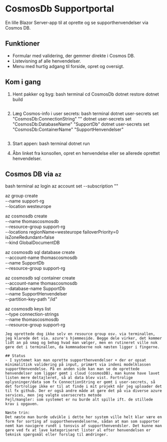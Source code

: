 # CosmosDb Supportportal

En lille Blazor Server-app til at oprette og se supporthenvendelser via Cosmos DB. 

## Funktioner

- Formular med validering, der gemmer direkte i Cosmos DB.
- Listevisning af alle henvendelser.
- Menu med hurtig adgang til forside, opret og oversigt.

## Kom i gang

1. Hent pakker og byg:
   bash terminal
   cd CosmosDb
   dotnet restore
   dotnet build
   ```
2. Læg Cosmos-info i user secrets:
   bash terminal
   dotnet user-secrets set "CosmosDb:ConnectionString" "<din-connection-string>"
   dotnet user-secrets set "CosmosDb:DatabaseName" "SupportDb"
   dotnet user-secrets set "CosmosDb:ContainerName" "SupportHenvendelser"
   ```
3. Start appen:
   bash terminal
   dotnet run
   
4. Åbn linket fra konsollen, opret en henvendelse eller se allerede oprettet henvendelser.

## Cosmos DB via `az`

bash terminal
az login
az account set --subscription "<subscription-navn-eller-id>"

az group create \
  --name support-rg \
  --location westeurope

az cosmosdb create \
  --name thomascosmosdb \
  --resource-group support-rg \
  --locations regionName=westeurope failoverPriority=0 isZoneRedundant=false \
  --kind GlobalDocumentDB

az cosmosdb sql database create \
  --account-name thomascosmosdb \
  --name SupportDb \
  --resource-group support-rg

az cosmosdb sql container create \
  --account-name thomascosmosdb \
  --database-name SupportDb \
  --name SupportHenvendelser \
  --partition-key-path "/id"

az cosmosdb keys list \
  --type connection-strings \
  --name thomascosmosdb \
  --resource-group support-rg
```
Jeg oprettede dog ikke selv en resource group osv. via terminallen, jeg klarede det via. azure's hjemmeside. Begge dele virker, det kommer lidt an på smag og behag hvad man vælger, men en rutineret ville nok gøre det i terminallen, da kommnadoerne nok næsten ligger i fingerne.

## Status
- I systemet kan man oprette supporthenvendelser + der er opsat minimalitisk validering på input, primært via indeni modelklassen supportHenvendelse. På en anden side kan man se de oprettede henvendelser som ligger gemt i cloud (cosmosDB), man kunne have lavet listen mere deltajleret, så al data blev vist. Fortrolige oplysninger/data som fx ConnectionString er gemt i user-secrets, så det fortrolige ikke er til at finde i mit projekt når jeg uploader det til fx github. Der er også andre måde at gøre det på via diverse azure services, men jeg valgte usersecrets metode 
Fejl/mangler: som systemet er nu burde alt spille ift. de stillede krav i opgaven.

Næste trin:
Det næste man burde udvikle i dette her system ville helt klar være en form for sorting af supporthenvendelserne, sådan at man som supporter nemt kan navigere rundt i tonsvis af supporthenvendsler. Det kunne man gøre ved fx at lave kategoriseret lister al efter henvendelsen er teknisk spørgsmål eller forslag til ændringer.


